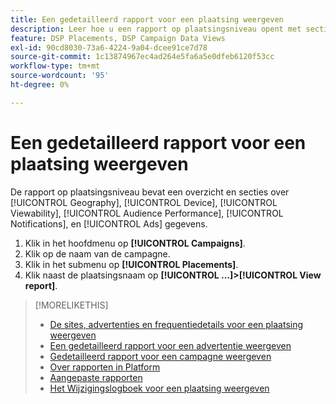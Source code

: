 ```yaml
---
title: Een gedetailleerd rapport voor een plaatsing weergeven
description: Leer hoe u een rapport op plaatsingsniveau opent met secties over [!UICONTROL Geography], [!UICONTROL Device], [!UICONTROL Viewability], [!UICONTROL Audience Performance], [!UICONTROL Notifications], en [!UICONTROL Ads] gegevens.
feature: DSP Placements, DSP Campaign Data Views
exl-id: 90cd8030-73a6-4224-9a04-dcee91ce7d78
source-git-commit: 1c13874967ec4ad264e5fa6a5e0dfeb6120f53cc
workflow-type: tm+mt
source-wordcount: '95'
ht-degree: 0%

---
```


# Een gedetailleerd rapport voor een plaatsing weergeven

De <!--legacy --> rapport op plaatsingsniveau bevat een overzicht en secties over [!UICONTROL Geography], [!UICONTROL Device], [!UICONTROL Viewability], [!UICONTROL Audience Performance], [!UICONTROL Notifications], en [!UICONTROL Ads] gegevens.

1. Klik in het hoofdmenu op **[!UICONTROL Campaigns]**.
1. Klik op de naam van de campagne.
1. Klik in het submenu op **[!UICONTROL Placements]**.
1. Klik naast de plaatsingsnaam op  **[!UICONTROL ...]>[!UICONTROL View report]**.

>[!MORELIKETHIS]
>
>* [De sites, advertenties en frequentiedetails voor een plaatsing weergeven](/help/dsp/campaign-management/reports/placement-details-view.md)
>* [Een gedetailleerd rapport voor een advertentie weergeven](/help/dsp/campaign-management/ads/ad-view-report.md)
>* [Gedetailleerd rapport voor een campagne weergeven](/help/dsp/campaign-management/campaigns/campaign-view-report.md)
>* [Over rapporten in Platform](/help/dsp/campaign-management/reports/campaign-reports-about.md)
>* [Aangepaste rapporten](/help/dsp/reports/report-about.md)
>* [Het Wijzigingslogboek voor een plaatsing weergeven](placement-change-log.md)

